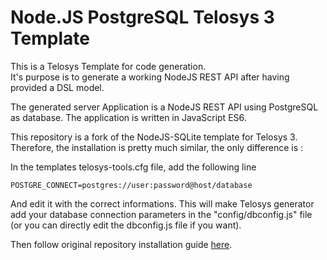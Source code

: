 # Node.JS PostgreSQL Telosys 3 Template  

This is a Telosys Template for code generation.  
It's purpose is to generate a working NodeJS REST API after having provided a DSL model.  
  
The generated server Application is a NodeJS REST API using PostgreSQL as database. The application is written in JavaScript ES6.  

This repository is a fork of the NodeJS-SQLite template for Telosys 3.  
Therefore, the installation is pretty much similar, the only difference is :   

In the templates telosys-tools.cfg file, add the following line  
```
POSTGRE_CONNECT=postgres://user:password@host/database
```  
And edit it with the correct informations. This will make Telosys generator add your database connection parameters in the "config/dbconfig.js" file (or you can directly edit the dbconfig.js file if you want).

Then follow original repository installation guide [here](https://github.com/telosys-templates-v3/javascript-web-rest-nodejs-express/wiki).
